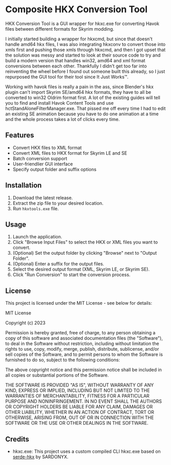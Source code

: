 # Composite HKX Conversion Tool

HKX Conversion Tool is a GUI wrapper for hkxc.exe for converting Havok files between different formats for Skyrim modding. 

I initially started building a wrapper for hkxcmd, but since that doesn't handle amd64 hkx files, I was also integrating hkxconv to convert those into xmls first and pushing those xmls through hkxcmd, and then I got upset that the solution was messy and started to look at their source code to try and build a modern version that handles win32, amd64 and xml format conversions between each other. Thankfully I didn't get too far into reinventing the wheel before I found out someone built this already, so I just repurposed the GUI tool for their tool since It Just Works™.

Working with havok files is really a pain in the ass, since Blender's hkx plugin can't import Skyrim SE/amd64 hkx formats, they have to all be converted to win32 Oldrim format first. A lot of the existing guides will tell you to find and install Havok Content Tools and use hctStandAloneFilterManager.exe. That pissed me off every time I had to edit an existing SE animation because you have to do one animation at a time and the whole process takes a lot of clicks every time.

## Features

- Convert HKX files to XML format
- Convert XML files to HKX format for Skyrim LE and SE
- Batch conversion support
- User-friendlier GUI interface
- Specify output folder and suffix options

## Installation

1. Download the latest release.
2. Extract the zip file to your desired location.
3. Run `hkxtools.exe` file.

## Usage

1. Launch the application.
2. Click "Browse Input Files" to select the HKX or XML files you want to convert.
3. (Optional) Set the output folder by clicking "Browse" next to "Output Folder".
4. (Optional) Enter a suffix for the output files.
5. Select the desired output format (XML, Skyrim LE, or Skyrim SE).
6. Click "Run Conversion" to start the conversion process.

## License

This project is licensed under the MIT License - see below for details:

MIT License

Copyright (c) 2023

Permission is hereby granted, free of charge, to any person obtaining a copy
of this software and associated documentation files (the "Software"), to deal
in the Software without restriction, including without limitation the rights
to use, copy, modify, merge, publish, distribute, sublicense, and/or sell
copies of the Software, and to permit persons to whom the Software is
furnished to do so, subject to the following conditions:

The above copyright notice and this permission notice shall be included in all
copies or substantial portions of the Software.

THE SOFTWARE IS PROVIDED "AS IS", WITHOUT WARRANTY OF ANY KIND, EXPRESS OR
IMPLIED, INCLUDING BUT NOT LIMITED TO THE WARRANTIES OF MERCHANTABILITY,
FITNESS FOR A PARTICULAR PURPOSE AND NONINFRINGEMENT. IN NO EVENT SHALL THE
AUTHORS OR COPYRIGHT HOLDERS BE LIABLE FOR ANY CLAIM, DAMAGES OR OTHER
LIABILITY, WHETHER IN AN ACTION OF CONTRACT, TORT OR OTHERWISE, ARISING FROM,
OUT OF OR IN CONNECTION WITH THE SOFTWARE OR THE USE OR OTHER DEALINGS IN THE
SOFTWARE.

## Credits

- hkxc.exe: This project uses a custom compiled CLI hkxc.exe based on [serde-hkx](https://www.nexusmods.com/skyrimspecialedition/mods/126214/) by SARDONYX.
